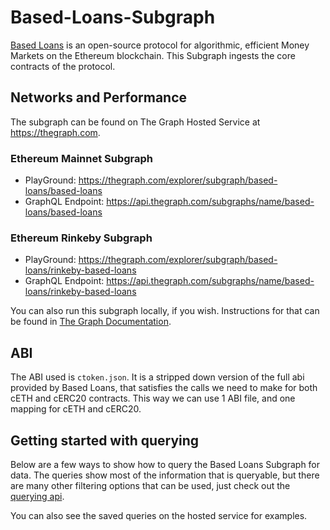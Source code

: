 # Based-Loans-Subgraph

[Based Loans](https://based.money/) is an open-source protocol for algorithmic, efficient Money Markets on the Ethereum blockchain. This Subgraph ingests the core contracts of the protocol.

## Networks and Performance

The subgraph can be found on The Graph Hosted Service at https://thegraph.com.

### Ethereum Mainnet Subgraph

- PlayGround: https://thegraph.com/explorer/subgraph/based-loans/based-loans
- GraphQL Endpoint: https://api.thegraph.com/subgraphs/name/based-loans/based-loans

### Ethereum Rinkeby Subgraph

- PlayGround: https://thegraph.com/explorer/subgraph/based-loans/rinkeby-based-loans
- GraphQL Endpoint: https://api.thegraph.com/subgraphs/name/based-loans/rinkeby-based-loans

You can also run this subgraph locally, if you wish. Instructions for that can be found in [The Graph Documentation](https://thegraph.com/docs/quick-start).

## ABI

The ABI used is `ctoken.json`. It is a stripped down version of the full abi provided by Based Loans, that satisfies the calls we need to make for both cETH and cERC20 contracts. This way we can use 1 ABI file, and one mapping for cETH and cERC20.

## Getting started with querying

Below are a few ways to show how to query the Based Loans Subgraph for data. The queries show most of the information that is queryable, but there are many other filtering options that can be used, just check out the [querying api](https://github.com/graphprotocol/graph-node/blob/master/docs/graphql-api.md).

You can also see the saved queries on the hosted service for examples.
